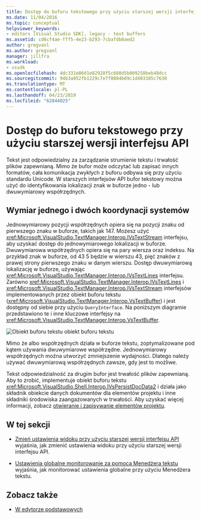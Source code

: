 ```yaml
---
title: Dostęp do buforu tekstowego przy użyciu starszej wersji interfejsu API | Dokumentacja firmy Microsoft
ms.date: 11/04/2016
ms.topic: conceptual
helpviewer_keywords:
- editors [Visual Studio SDK], legacy - text buffers
ms.assetid: cd6cf4ae-fff5-4e23-b293-7cbafdb8aed2
author: gregvanl
ms.author: gregvanl
manager: jillfra
ms.workload:
- vssdk
ms.openlocfilehash: 4dc331e06d1e82928f5c608d5b009258beb48dcc
ms.sourcegitcommit: 94b3a052fb1229c7e7f8804b09c1d403385c7630
ms.translationtype: MT
ms.contentlocale: pl-PL
ms.lasthandoff: 04/23/2019
ms.locfileid: "62844025"
---
```

# <a name="access-the-text-buffer-by-using-the-legacy-api"></a>Dostęp do buforu tekstowego przy użyciu starszej wersji interfejsu API
Tekst jest odpowiedzialny za zarządzanie strumienie tekstu i trwałość plików zapewnianą. Mimo że bufor może odczytać lub zapisać innych formatów, cała komunikacja zwykłych z buforu odbywa się przy użyciu standardu Unicode. W starszych interfejsów API bufor tekstowy można użyć do identyfikowania lokalizacji znak w buforze jedno - lub dwuwymiarowy współrzędnych.

## <a name="one--and-two-dimension-coordinate-systems"></a>Wymiar jednego i dwóch koordynacji systemów
 Jednowymiarowy pozycji współrzędnych opiera się na pozycji znaku od pierwszego znaku w buforze, takich jak 147. Możesz użyć <xref:Microsoft.VisualStudio.TextManager.Interop.IVsTextStream> interfejsu, aby uzyskać dostęp do jednowymiarowego lokalizacji w buforze. Dwuwymiarowa współrzędnych opiera się na pary wiersza oraz indeksu. Na przykład znak w buforze, od 43 5 będzie w wierszu 43, pięć znaków z prawej strony pierwszego znaku w danym wierszu. Dostęp dwuwymiarową lokalizację w buforze, używając <xref:Microsoft.VisualStudio.TextManager.Interop.IVsTextLines> interfejsu. Zarówno <xref:Microsoft.VisualStudio.TextManager.Interop.IVsTextLines> i <xref:Microsoft.VisualStudio.TextManager.Interop.IVsTextStream> interfejsów implementowanych przez obiekt buforu tekstu (<xref:Microsoft.VisualStudio.TextManager.Interop.VsTextBuffer>) i jest dostępny od siebie przy użyciu `QueryInterface`. Na poniższym diagramie przedstawiono te i inne kluczowe interfejsy na <xref:Microsoft.VisualStudio.TextManager.Interop.VsTextBuffer>.

 ![Obiekt buforu tekstu](../extensibility/media/vstextbuffer.gif "vsTextBuffer") obiekt buforu tekstu

 Mimo że albo współrzędnych działa w buforze tekstu, zoptymalizowane pod kątem używania dwuwymiarowe współrzędne. Jednowymiarowy współrzędnych można utworzyć zmniejszenie wydajności. Dlatego należy używać dwuwymiarową współrzędnych zawsze, gdy jest to możliwe.

 Tekst odpowiedzialność za drugim bufor jest trwałość plików zapewnianą. Aby to zrobić, implementuje obiekt buforu tekstu <xref:Microsoft.VisualStudio.Shell.Interop.IVsPersistDocData2> i działa jako składnik obiekcie danych dokumentów dla elementów projektu i inne składniki środowiska zaangażowanych w trwałości. Aby uzyskać więcej informacji, zobacz [otwieranie i zapisywanie elementów projektu](../extensibility/internals/opening-and-saving-project-items.md).

## <a name="in-this-section"></a>W tej sekcji
- [Zmień ustawienia widoku przy użyciu starszej wersji interfejsu API](../extensibility/changing-view-settings-by-using-the-legacy-api.md) wyjaśnia, jak zmienić ustawienia widoku przy użyciu starszej wersji interfejsu API.

- [Ustawienia globalne monitorowanie za pomocą Menedżera tekstu](../extensibility/using-the-text-manager-to-monitor-global-settings.md) wyjaśnia, jak monitorować ustawienia globalne przy użyciu Menedżera tekstu.

## <a name="see-also"></a>Zobacz także
- [W edytorze podstawowych](../extensibility/inside-the-core-editor.md)